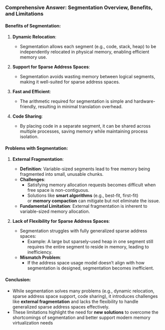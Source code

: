 ### Comprehensive Answer: Segmentation Overview, Benefits, and Limitations

#### **Benefits of Segmentation**:

1. **Dynamic Relocation**:
    
    - Segmentation allows each segment (e.g., code, stack, heap) to be independently relocated in physical memory, enabling efficient memory use.
2. **Support for Sparse Address Spaces**:
    
    - Segmentation avoids wasting memory between logical segments, making it well-suited for sparse address spaces.
3. **Fast and Efficient**:
    
    - The arithmetic required for segmentation is simple and hardware-friendly, resulting in minimal translation overhead.
4. **Code Sharing**:
    
    - By placing code in a separate segment, it can be shared across multiple processes, saving memory while maintaining process isolation.

#### **Problems with Segmentation**:

1. **External Fragmentation**:
    
    - **Definition**: Variable-sized segments lead to free memory being fragmented into small, unusable chunks.
    - **Challenges**:
        - Satisfying memory allocation requests becomes difficult when free space is non-contiguous.
        - Solutions like **smart algorithms** (e.g., best-fit, first-fit) or **memory compaction** can mitigate but not eliminate the issue.
    - **Fundamental Limitation**: External fragmentation is inherent to variable-sized memory allocation.
2. **Lack of Flexibility for Sparse Address Spaces**:
    
    - Segmentation struggles with fully generalized sparse address spaces:
        - Example: A large but sparsely-used heap in one segment still requires the entire segment to reside in memory, leading to inefficiency.
    - **Mismatch Problem**:
        - If the address space usage model doesn’t align with how segmentation is designed, segmentation becomes inefficient.

#### **Conclusion**:

- While segmentation solves many problems (e.g., dynamic relocation, sparse address space support, code sharing), it introduces challenges like **external fragmentation** and lacks the flexibility to handle generalized sparse address spaces effectively.
- These limitations highlight the need for **new solutions** to overcome the shortcomings of segmentation and better support modern memory virtualization needs